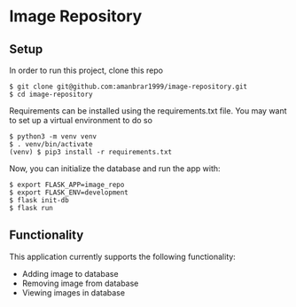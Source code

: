 # Image Repository

## Setup
In order to run this project, clone this repo

```
$ git clone git@github.com:amanbrar1999/image-repository.git
$ cd image-repository
```

Requirements can be installed using the requirements.txt file. You may want to set up a virtual environment to do so

```
$ python3 -m venv venv
$ . venv/bin/activate
(venv) $ pip3 install -r requirements.txt
```

Now, you can initialize the database and run the app with:

```
$ export FLASK_APP=image_repo
$ export FLASK_ENV=development
$ flask init-db
$ flask run
```

## Functionality

This application currently supports the following functionality:

- Adding image to database
- Removing image from database
- Viewing images in database